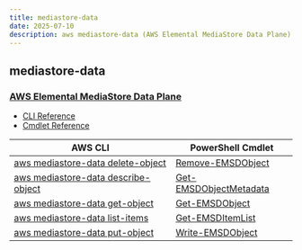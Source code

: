 ```yaml
---
title: mediastore-data
date: 2025-07-10
description: aws mediastore-data (AWS Elemental MediaStore Data Plane) command/cmdlet list.
---
```


## mediastore-data

### [AWS Elemental MediaStore Data Plane](https://aws.amazon.com/mediastore/)

* [CLI Reference](https://awscli.amazonaws.com/v2/documentation/api/latest/reference/mediastore-data/index.html)
* [Cmdlet Reference](https://docs.aws.amazon.com/powershell/latest/reference/items/AWS_Elemental_MediaStore_Data_Plane_cmdlets.html)

|AWS CLI|PowerShell Cmdlet|
|----|----|
|[aws mediastore-data delete-object](https://awscli.amazonaws.com/v2/documentation/api/latest/reference/mediastore-data/delete-object.html)|[Remove-EMSDObject](https://docs.aws.amazon.com/powershell/latest/reference/items/Remove-EMSDObject.html)|
|[aws mediastore-data describe-object](https://awscli.amazonaws.com/v2/documentation/api/latest/reference/mediastore-data/describe-object.html)|[Get-EMSDObjectMetadata](https://docs.aws.amazon.com/powershell/latest/reference/items/Get-EMSDObjectMetadata.html)|
|[aws mediastore-data get-object](https://awscli.amazonaws.com/v2/documentation/api/latest/reference/mediastore-data/get-object.html)|[Get-EMSDObject](https://docs.aws.amazon.com/powershell/latest/reference/items/Get-EMSDObject.html)|
|[aws mediastore-data list-items](https://awscli.amazonaws.com/v2/documentation/api/latest/reference/mediastore-data/list-items.html)|[Get-EMSDItemList](https://docs.aws.amazon.com/powershell/latest/reference/items/Get-EMSDItemList.html)|
|[aws mediastore-data put-object](https://awscli.amazonaws.com/v2/documentation/api/latest/reference/mediastore-data/put-object.html)|[Write-EMSDObject](https://docs.aws.amazon.com/powershell/latest/reference/items/Write-EMSDObject.html)|

